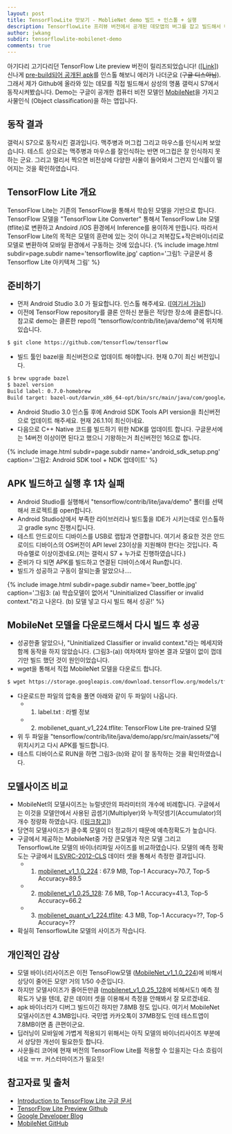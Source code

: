 ```yaml
---
layout: post
title: TensorFlowLite 맛보기 - MoblieNet demo 빌드 + 인스톨 + 실행
description: TensorflowLite 프리뷰 버전에서 공개된 데모앱의 버그를 잡고 빌드해서 테스트 해봅니다.
author: jwkang
subdir: tensorflowlite-mobilenet-demo
comments: true
---
```


아기다리 고기다리던 TensorFlow Lite preview 버전이 릴리즈되었습니다! ([[Link]](https://www.tensorflow.org/mobile/tflite/))
신나게 [pre-build되어 공개된 apk](https://storage.googleapis.com/download.tensorflow.org/deps/tflite/TfLiteCameraDemo.apk)를 인스톨
해보니 에러가 나더군요 (~~구글 디스아님~~). 
그래서 제가 Github에 올라와 있는 데모를 직접 빌드해서 삼성의 명품 갤럭시 S7에서 동작시켜봤습니다.
Demo는 구글이 공개한 컴퓨터 비전 모델인 [MobileNet](https://arxiv.org/abs/1704.04861)을 가지고 사물인식 (Object classification)을 하는 앱입니다.

## 동작 결과 
갤럭시 S7으로 동작시킨 결과입니다. 맥주병과 머그컵 그리고 마우스를 인식시켜 보았습니다. 
테스트 상으로는 맥주병과 마우스를 잘인식하는 반면 머그컵은 잘 인식하지 못하는 군요.
그리고 멀리서 찍으면 비전상에 다양한 사물이 들어와서 그런지 인식률이 떨어지는 것을 확인하였습니다.

## TensorFlow Lite 개요
TensorFlow Lite는 기존의 TensorFlow을 통해서 학습된 모델을 기반으로 합니다. 
TensorFlow 모델을 "TensorFlow Lite Converter" 통해서 TensorFlow Lite 모델(tflite)로 변환하고
Andoird /iOS 환경에서 Inference를 용이하게 만듭니다. 
따라서 TensorFlow Lite의 목적은 모델의 훈련에 있는 것이 아니고 저복잡도+작은바이너리로 모델로 변환하여 모바일 환경에서 구동하는 것에 있습니다.
{% include image.html subdir=page.subdir name='tensorflowlite.jpg' caption='그림1: 구글문서 중 Tensorflow Lite 아키텍쳐 그림' %}

## 준비하기 
- 먼저 Android Studio 3.0 가 필요합니다. 인스톨 해주세요. ([[여기서 가능]](https://developer.android.com/studio/index.html))
- 이전에 TensorFlow repository를 클론 안하신 분들은 적당한 장소에 클론합니다. 참고로 demo는 클론한 repo의 "tensorflow/contrib/lite/java/demo"에 위치해 있습니다.
```bash
$ git clone https://github.com/tensorflow/tensorflow
```
- 빌드 툴인 bazel을 최신버전으로 업데이트 해야합니다. 현재 0.7이 최신 버전입니다.
```bash
$ brew upgrade bazel
$ bazel version
Build label: 0.7.0-homebrew
Build target: bazel-out/darwin_x86_64-opt/bin/src/main/java/com/google/devtools/build/lib/bazel/BazelServer_deploy.jar
```
- Android Studio 3.0 인스톨 후에 Android SDK Tools API version을 최신버전으로 업데이트 해주세요. 현재 26.1.1이 최신이네요.
- 다음으로 C++ Native 코드를 빌드하기 위한 NDK를 업데이트 합니다. 구글문서에는 14버전 이상이면 된다고 했으니 기왕하는거 최신버전인 16으로 합니다.

{% include image.html subdir=page.subdir name='android_sdk_setup.png' caption='그림2: Android SDK tool + NDK 업데이트' %}

## APK 빌드하고 실행 후 1차 실패
- Android Studio를 실행해서 "tensorflow/contrib/lite/java/demo" 폴터를 선택해서 프로젝트를 open합니다.
- Android Studio상에서 부족한 라이브러리나 빌드툴을 IDE가 시키는데로 인스톨하고 gradle sync 진행시킵니다.
- 테스트 안드로이드 디바이스를 USB로 랩탑과 연결합니다. 여기서 중요한 것은  안드로이드 디바이스의 OS버전이 API level 23이상을 지원해야 한다는 것입니다. 즉 마슈멜로 이상이겠네요.(저는 갤럭시 S7 + 누가로 진행하였습니다.)
- 준비가 다 되면 APK를 빌드하고 연결된 디바이스에서 Run합니다.
- 빌드가 성공하고 구동이 잘되는줄 알았으나....

{% include image.html subdir=page.subdir name='beer_bottle.jpg' caption='그림3: (a) 학습모델이 없어서 "Uninitialized Classifier or invalid context."라고 나온다. (b) 모델 넣고 다시 빌드 해서 성공!' %}

## MobileNet 모델을 다운로드해서 다시 빌드 후 성공
- 성공한줄 알았으나, "Uninitialized Classifier or invalid context."라는 메세지와 함께 동작을 하지 않았습니다. (그림3-(a)) 여차여차 알아본 결과 모델이 없이 껍데기만 빌드 했던 것이 원인이었습니다.
- wget을 통해서 직접 MobileNet 모델을 다운로드 합니다. 
```bash
$ wget https://storage.googleapis.com/download.tensorflow.org/models/tflite/mobilenet_v1_224_android_quant_2017_11_08.zip
```
- 다운로드한 파일의 압축을 풀면 아래와 같이 두 파일이 나옵니다.
  - 1) label.txt : 라벨 정보
  - 2) mobilenet_quant_v1_224.tflite: TensorFlow Lite pre-trained 모델
- 위 두 파일을 "tensorflow/contrib/lite/java/demo/app/src/main/assets/"에 위치시키고 다시 APK를 빌드합니다.
- 테스트 디바이스로 RUN을 하면 그림3-(b)와 같이 잘 동작하는 것을 확인하였습니다.

## 모델사이즈 비교
- MobileNet의 모델사이즈는 뉴럴넷안의 파라미터의 개수에 비례합니다. 구글에서는 이것을 모델안에서 사용된 곱셈기(Multiplyer)와 누적덧셈기(Accumulator)의 개수 정량화 하였습니다. ([[링크참고](https://github.com/tensorflow/models/blob/master/research/slim/nets/mobilenet_v1.md)])
- 당연히 모델사이즈가 클수록 모델이 더 정교하기 때문에 예측정확도가 높습니다.
- 구글에서 제공하는 MobileNet중 가장 큰모델과 작은 모델 그리고 TensorflowLite 모델의 바이너리파일 사이즈를 비교하였습니다. 모델의 예측 정확도는 구글에서 [ILSVRC-2012-CLS](http://image-net.org/challenges/LSVRC/2012/browse-synsets) 데이터 셋을 통해서 측정한 결과입니다.
  - 1) [mobilenet_v1_1.0_224](http://download.tensorflow.org/models/mobilenet_v1_1.0_224_2017_06_14.tar.gz) : 67.9 MB, Top-1 Accuracy=70.7, Top-5 Accuracy=89.5
  - 2) [mobilenet_v1_0.25_128](http://download.tensorflow.org/models/mobilenet_v1_0.25_128_2017_06_14.tar.gz): 7.6 MB, Top-1 Accuracy=41.3, Top-5 Accuracy=66.2
  - 3) [mobilenet_quant_v1_224.tflite](https://storage.googleapis.com/download.tensorflow.org/models/tflite/mobilenet_v1_224_android_quant_2017_11_08.zip): 4.3 MB, Top-1 Accuracy=??, Top-5 Accuracy=??
- 확실히 TensorflowLite 모델의 사이즈가 작습니다.

## 개인적인 감상
- 모델 바이너리사이즈은 이전 TensoFlow모델 ([MobileNet_v1_1.0_224](http://download.tensorflow.org/models/mobilenet_v1_1.0_224_2017_06_14.tar.gz))에 비해서 상당이 줄어든 모양! 거의 1/50 수준입니다. 
- 하지만 모델사이즈가 줄어든만큼 ([mobilenet_v1_0.25_128](http://download.tensorflow.org/models/mobilenet_v1_0.25_128_2017_06_14.tar.gz)에 비해서도!) 예측 정확도가 낮을 텐데, 같은 데이터 셋을 이용해서 측정을 안해봐서 잘 모르겠네요.
- apk 바이너리가 디버그 빌드이긴 하지만 7.8MB 정도 입니다. 여기서 MobileNet 모델사이즈만 4.3MB입니다. 국민앱 카카오톡이 37MB정도 인데 테스트앱이 7.8MB이면 좀 큰편이군요. 
- 딥러닝이 모바일에 가볍게 적용되기 위해서는 아직 모델의 바이너리사이즈 부분에서 상당한 개선이 필요한듯 합니다.
- 사운들리 코어에 현재 버전의 TensorFlow Lite를 적용할 수 있을지는 다소 흐림이네요 ㅠㅠ. 커스터마이즈가 필요듯!

## 참고자료 및 출처
- [Introduction to TensorFlow Lite 구글 문서](https://www.tensorflow.org/mobile/tflite/)
- [TensorFlow Lite Preview Github](https://github.com/tensorflow/tensorflow/tree/master/tensorflow/contrib/lite)
- [Google Developer Blog](https://developers.googleblog.com/2017/11/announcing-tensorflow-lite.html)
- [MobileNet GitHub](https://github.com/tensorflow/models/blob/master/research/slim/nets/mobilenet_v1.md)
